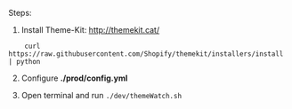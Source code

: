 Steps:

1. Install Theme-Kit: http://themekit.cat/

```shell
    curl https://raw.githubusercontent.com/Shopify/themekit/installers/install | python
```
2. Configure **./prod/config.yml**

3. Open terminal and run `./dev/themeWatch.sh`
